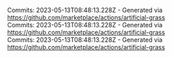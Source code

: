 Commits: 2023-05-13T08:48:13.228Z - Generated via https://github.com/marketplace/actions/artificial-grass
<br>
Commits: 2023-05-13T08:48:13.228Z - Generated via https://github.com/marketplace/actions/artificial-grass
<br>
Commits: 2023-05-13T08:48:13.228Z - Generated via https://github.com/marketplace/actions/artificial-grass
<br>
